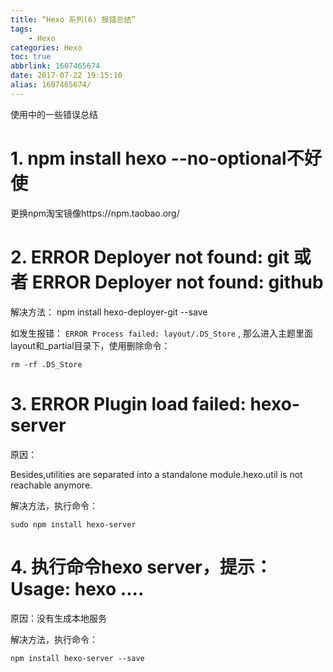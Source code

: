 ```yaml
---
title: “Hexo 系列(6) 报错总结”
tags: 
    - Hexo
categories: Hexo
toc: true
abbrlink: 1607465674
date: 2017-07-22 19:15:10
alias: 1607465674/
---
```

使用中的一些错误总结
<!-- more -->
# 1. npm install hexo --no-optional不好使

更换npm淘宝镜像https://npm.taobao.org/

# 2. ERROR Deployer not found: git 或者 ERROR Deployer not found: github

解决方法： npm install hexo-deployer-git --save

如发生报错： `ERROR Process failed: layout/.DS_Store` , 那么进入主题里面layout和_partial目录下，使用删除命令：

`rm -rf .DS_Store`

# 3. ERROR Plugin load failed: hexo-server

原因：

Besides,utilities are separated into a standalone module.hexo.util is not reachable anymore.

解决方法，执行命令：

`sudo npm install hexo-server`

# 4. 执行命令hexo server，提示：Usage: hexo ....

原因：没有生成本地服务

解决方法，执行命令：

`npm install hexo-server --save`

